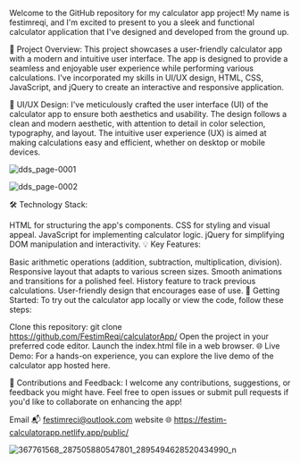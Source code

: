 Welcome to the GitHub repository for my calculator app project! My name is festimreqi, and I'm excited to present to you a sleek and functional calculator application that I've designed and developed from the ground up.

📱 Project Overview:
This project showcases a user-friendly calculator app with a modern and intuitive user interface. The app is designed to provide a seamless and enjoyable user experience while performing various calculations. I've incorporated my skills in UI/UX design, HTML, CSS, JavaScript, and jQuery to create an interactive and responsive application.

🎨 UI/UX Design:
I've meticulously crafted the user interface (UI) of the calculator app to ensure both aesthetics and usability. The design follows a clean and modern aesthetic, with attention to detail in color selection, typography, and layout. The intuitive user experience (UX) is aimed at making calculations easy and efficient, whether on desktop or mobile devices.

![dds_page-0001](https://github.com/FestimReqi/calculatorApp/assets/45433214/1928e748-6be1-462c-990e-cf38d0593656)

![dds_page-0002](https://github.com/FestimReqi/calculatorApp/assets/45433214/dc12a904-ecdd-4563-b48f-754f8d29a3d0)


🛠️ Technology Stack:

HTML for structuring the app's components.
CSS for styling and visual appeal.
JavaScript for implementing calculator logic.
jQuery for simplifying DOM manipulation and interactivity.
💡 Key Features:

Basic arithmetic operations (addition, subtraction, multiplication, division).
Responsive layout that adapts to various screen sizes.
Smooth animations and transitions for a polished feel.
History feature to track previous calculations.
User-friendly design that encourages ease of use.
🚀 Getting Started:
To try out the calculator app locally or view the code, follow these steps:

Clone this repository: git clone https://github.com/FestimReqi/calculatorApp/
Open the project in your preferred code editor.
Launch the index.html file in a web browser.
🌐 Live Demo:
For a hands-on experience, you can explore the live demo of the calculator app hosted here.

🤝 Contributions and Feedback:
I welcome any contributions, suggestions, or feedback you might have. Feel free to open issues or submit pull requests if you'd like to collaborate on enhancing the app!

Email 📬 festimreci@outlook.com  website 🌐 https://festim-calculatorapp.netlify.app/public/



![367761568_287505880547801_2895494628520434990_n](https://github.com/FestimReqi/calculatorApp/assets/45433214/e61ac949-02e6-49a7-9a25-317008e2bdf5)

